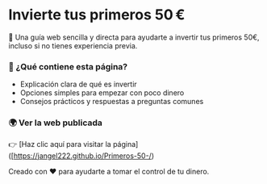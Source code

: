 # Invierte tus primeros 50 €

💸 Una guía web sencilla y directa para ayudarte a invertir tus primeros 50€, incluso si no tienes experiencia previa.

### 🚀 ¿Qué contiene esta página?
- Explicación clara de qué es invertir
- Opciones simples para empezar con poco dinero
- Consejos prácticos y respuestas a preguntas comunes

### 🌍 Ver la web publicada
👉 [Haz clic aquí para visitar la página] ([https://jangel222.github.io/Primeros-50-/)



Creado con ❤️ para ayudarte a tomar el control de tu dinero.

